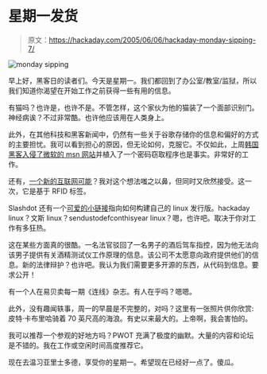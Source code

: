 # 星期一发货

> 原文：<https://hackaday.com/2005/06/06/hackaday-monday-sipping-7/>

![monday sipping](img/371d4c1d738ec292f8f53349e0b7bad3.png)

早上好，黑客日的读者们。今天是星期一。我们都回到了办公室/教室/监狱，所以我们知道你渴望在开始工作之前获得一些有用的信息。

有猫吗？也许是，也许不是。不管怎样，这个家伙为他的猫装了一个面部识别门。神经病诶？不过非常酷。也许他应该用在人类身上。

此外，在其他科技和黑客新闻中，仍然有一些关于谷歌存储你的信息和偏好的方式的主要担忧。我可以看到担心的原因，但无论如何，克服它。不仅如此，上周[韩国黑客入侵了微软的 msn 网站](http://www.cnn.com/2005/TECH/06/02/ms.hack.ap/index.html)并植入了一个密码窃取程序也是事实。非常好的工作。

还有，[一个新的互联网可能](http://www.rfidjournal.com/article/articleview/1634/1/1/)？我对这个想法嗤之以鼻，但同时又欣然接受。这一次，它是基于 RFID 标签。

Slashdot 还有一个[可爱的小链接](http://www-128.ibm.com/developerworks/linux/library/os-lfs/?ca=dgr-lnxw01BuildLinux)指向如何构建自己的 linux 发行版。hackaday linux？文斯 linux？sendustodefconthisyear linux？嗯，也许吧。取决于你对工作有多狂热。

这在某些方面真的很酷。一名法官驳回了一名男子的酒后驾车指控，因为他无法向该男子提供有关酒精测试仪工作原理的信息。该公司不太愿意向政府提供他们的信息。新的法律辩护？也许吧。我认为我们需要更多开源的东西，从代码到信息。要求公开！

有一个人在易贝卖每一期《连线》杂志。有人在乎吗？嗯嗯。

此外，没有趣闻轶事，周一的早晨是不完整的，对吗？这里有一张照片供你欣赏:皮特·卡布里哈骑着 70 英尺高的海浪。有史以来最大的。上帝啊，我会害怕的。

我可以推荐一个参观的好地方吗？PWOT 充满了极度的幽默。大量的内容和论坛是不错的。我在工作或空闲时间高度推荐它。

现在去温习亚里士多德，享受你的星期一。希望现在已经好一点了。傻瓜。